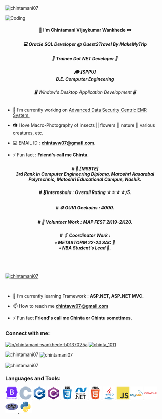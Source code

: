 <img align="center" src="https://komarev.com/ghpvc/?username=chintamani07&label=Profile%20views&color=0e75b6&style=flat" alt="chintamani07" /> </p>

<img align="center" alt="Coding" width="1200" height="140" src="https://media3.giphy.com/media/v1.Y2lkPTc5MGI3NjExbXN0czFpNDV4ZDd1bmp6c28wNzk3ZXg1eWo2dGxqdWk4OGl3YXR4ayZlcD12MV9pbnRlcm5hbF9naWZfYnlfaWQmY3Q9Zw/HscDLzkO8EOTmgkhQP/giphy.gif">
<h4 align="center">👋 I'm Chintamani Vijaykumar Wankhede 🕶 </h4>

<h5 align ="center"> 💻 Oracle SQL Developer @ Quest2Travel By MakeMyTrip </h5>

<h5 align="center"> 🚀 Trainee Dot NET Developer 🚀 </h5>

<h5 align="center"> 🎓 <b>[SPPU]</b> </br> B.E. Computer Engineering </br></h5>

<h6 align="center"> 🖥 Window's Desktop Application Development 🖥 </h6>

<p align="left">

- 🔭 I’m currently working on [Advanced Data Security Centric EMR System.](https://github.com/chintamani07/Advanced-Data-Security-Centric-EMR-System)

- 📷 I love Macro-Photography of insects || flowers || nature || various creatures, etc.

- 💻 EMAIL ID : **chintavw07@gmail.com.**

- ⚡ Fun fact : **Friend's call me Chinta.**

<h5 align="center"> # 🥉 <b>[MSBTE]</b> </br> 3rd Rank in Computer Engineering Diploma, Matoshri Aasarabai Polytechnic, Matoshri Educational Campus, Nashik. </h5>

<h5 align="center"> # 🎖 Internshala : Overall Rating ☆☆☆☆/5. </h5>

<h5 align="center"> # 🪙 GUVI Geekoins : 4000. </h5>

<h5 align="center"> # 💎 Volunteer Work : MAP FEST 2K19-2K20. </h5>
<h5 align="center"># 🖇 Coordinator Work : </br> ▪︎ METASTORM 22-24 SAC 🔭 </br> ▪︎ NBA Student's Lead 🔭. </h5>
</br></br>

<p align="left"> <a href="https://github.com/ryo-ma/github-profile-trophy"><img src="https://github-profile-trophy.vercel.app/?username=chintamani07" alt="chintamani07" /></a> </p>

<p align="left"> <a href="https://twitter.com/" target="blank"><img src="https://img.shields.io/twitter/follow/?logo=twitter&style=for-the-badge" alt="" /></a> </p>

- 🌱 I’m currently learning Framework : **ASP.NET, ASP.NET MVC.**

- 📫 How to reach me **chintavw07@gmail.com**

- ⚡ Fun fact **Friend's call me Chinta or Chintu sometimes.**

<h3 align="left">Connect with me:</h3>
<p align="left">
<a href="https://linkedin.com/in/in/chintamani-wankhede-b0137025a" target="blank"><img align="center" src="https://raw.githubusercontent.com/rahuldkjain/github-profile-readme-generator/master/src/images/icons/Social/linked-in-alt.svg" alt="in/chintamani-wankhede-b0137025a" height="30" width="40" /></a>
<a href="https://instagram.com/chinta_1011" target="blank"><img align="center" src="https://raw.githubusercontent.com/rahuldkjain/github-profile-readme-generator/master/src/images/icons/Social/instagram.svg" alt="chinta_1011" height="30" width="40" /></a>
</p>

<p><img align="left" src="https://github-readme-stats.vercel.app/api/top-langs?username=chintamani07&show_icons=true&locale=en&layout=compact" alt="chintamani07" /></p>

<p>&nbsp;<img align="center" src="https://github-readme-stats.vercel.app/api?username=chintamani07&show_icons=true&locale=en" alt="chintamani07" /></p>

<p><img align="center" src="https://github-readme-streak-stats.herokuapp.com/?user=chintamani07&" alt="chintamani07" /></p>
<h3 align="left">Languages and Tools:</h3>
<p align="left"> <a href="https://getbootstrap.com" target="_blank" rel="noreferrer"> <img src="https://raw.githubusercontent.com/devicons/devicon/master/icons/bootstrap/bootstrap-plain-wordmark.svg" alt="bootstrap" width="40" height="40"/> </a> <a href="https://www.cprogramming.com/" target="_blank" rel="noreferrer"> <img src="https://raw.githubusercontent.com/devicons/devicon/master/icons/c/c-original.svg" alt="c" width="40" height="40"/> </a> <a href="https://www.w3schools.com/cpp/" target="_blank" rel="noreferrer"> <img src="https://raw.githubusercontent.com/devicons/devicon/master/icons/cplusplus/cplusplus-original.svg" alt="cplusplus" width="40" height="40"/> </a> <a href="https://www.w3schools.com/cs/" target="_blank" rel="noreferrer"> <img src="https://raw.githubusercontent.com/devicons/devicon/master/icons/csharp/csharp-original.svg" alt="csharp" width="40" height="40"/> </a> <a href="https://www.w3schools.com/css/" target="_blank" rel="noreferrer"> <img src="https://raw.githubusercontent.com/devicons/devicon/master/icons/css3/css3-original-wordmark.svg" alt="css3" width="40" height="40"/> </a> <a href="https://dotnet.microsoft.com/" target="_blank" rel="noreferrer"> <img src="https://raw.githubusercontent.com/devicons/devicon/master/icons/dot-net/dot-net-original-wordmark.svg" alt="dotnet" width="40" height="40"/> </a> <a href="https://www.w3.org/html/" target="_blank" rel="noreferrer"> <img src="https://raw.githubusercontent.com/devicons/devicon/master/icons/html5/html5-original-wordmark.svg" alt="html5" width="40" height="40"/> </a> <a href="https://www.java.com" target="_blank" rel="noreferrer"> <img src="https://raw.githubusercontent.com/devicons/devicon/master/icons/java/java-original.svg" alt="java" width="40" height="40"/> </a> <a href="https://developer.mozilla.org/en-US/docs/Web/JavaScript" target="_blank" rel="noreferrer"> <img src="https://raw.githubusercontent.com/devicons/devicon/master/icons/javascript/javascript-original.svg" alt="javascript" width="40" height="40"/> </a> <a href="https://www.mysql.com/" target="_blank" rel="noreferrer"> <img src="https://raw.githubusercontent.com/devicons/devicon/master/icons/mysql/mysql-original-wordmark.svg" alt="mysql" width="40" height="40"/> </a> <a href="https://www.oracle.com/" target="_blank" rel="noreferrer"> <img src="https://raw.githubusercontent.com/devicons/devicon/master/icons/oracle/oracle-original.svg" alt="oracle" width="40" height="40"/> </a> <a href="https://www.php.net" target="_blank" rel="noreferrer"> <img src="https://raw.githubusercontent.com/devicons/devicon/master/icons/php/php-original.svg" alt="php" width="40" height="40"/> </a> <a href="https://www.python.org" target="_blank" rel="noreferrer"> <img src="https://raw.githubusercontent.com/devicons/devicon/master/icons/python/python-original.svg" alt="python" width="40" height="40"/> </a> </p>

